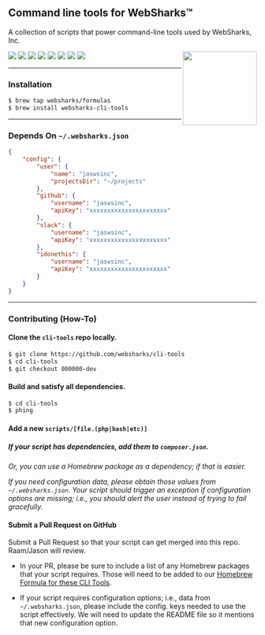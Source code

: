 ## Command line tools for WebSharks™

A collection of scripts that power command-line tools used by WebSharks, Inc.

<img src="http://cdn.websharks-inc.com/websharks/uploads/2013/11/sharks-logo.png" width="150" align="right" />

[![](https://img.shields.io/github/license/websharks/cli-tools.svg)](https://github.com/websharks/cli-tools/blob/HEAD/LICENSE.txt)
[![](https://img.shields.io/badge/made-w%2F_100%25_pure_awesome_sauce-AB815F.svg?label=made)](http://websharks-inc.com/)
[![](https://img.shields.io/badge/by-WebSharks_Inc.-656598.svg?label=by)](http://www.websharks-inc.com/team/)
[![](https://img.shields.io/github/release/websharks/cli-tools.svg?label=latest)](https://github.com/websharks/cli-tools/releases)
[![](https://img.shields.io/github/issues/websharks/cli-tools.svg?label=issues)](https://github.com/websharks/cli-tools/issues)
[![](https://img.shields.io/github/forks/websharks/cli-tools.svg?label=forks)](https://github.com/websharks/cli-tools/network)
[![](https://img.shields.io/github/stars/websharks/cli-tools.svg?label=stars)](https://github.com/websharks/cli-tools/stargazers)
[![](https://img.shields.io/github/downloads/websharks/cli-tools/latest/total.svg?label=downloads)](https://github.com/websharks/cli-tools/releases)

---

### Installation

```bash
$ brew tap websharks/formulas
$ brew install websharks-cli-tools
```

---

### Depends On `~/.websharks.json`

```json
{
    "config": {
        "user": {
            "name": "jaswsinc",
            "projectsDir": "~/projects"
        },
        "github": {
            "username": "jaswsinc",
            "apiKey": "xxxxxxxxxxxxxxxxxxxxxx"
        },
        "slack": {
            "username": "jaswsinc",
            "apiKey": "xxxxxxxxxxxxxxxxxxxxxx"
        },
        "idonethis": {
            "username": "jaswsinc",
            "apiKey": "xxxxxxxxxxxxxxxxxxxxxx"
        }
    }
}
```

---

### Contributing (How-To)

#### Clone the `cli-tools` repo locally.

```bash
$ git clone https://github.com/websharks/cli-tools
$ cd cli-tools
$ git checkout 000000-dev
```

#### Build and satisfy all dependencies.

```bash
$ cd cli-tools
$ phing
```

#### Add a new `scripts/[file.(php|bash|etc)]`

##### If your script has dependencies, add them to `composer.json`.

_Or, you can use a Homebrew package as a dependency; if that is easier._

_If you need configuration data, please obtain those values from `~/.websharks.json`. Your script should trigger an exception if configuration options are missing; i.e., you should alert the user instead of trying to fail gracefully._

#### Submit a Pull Request on GitHub

Submit a Pull Request so that your script can get merged into this repo. Raam/Jason will review.

 - In your PR, please be sure to include a list of any Homebrew packages that your script requires. Those will need to be added to our [Homebrew Formula for these CLI Tools](https://github.com/websharks/homebrew-formulas/blob/master/websharks-cli-tools.rb).

 - If your script requires configuration options; i.e., data from `~/.websharks.json`, please include the config. keys needed to use the script effectively. We will need to update the README file so it mentions that new configuration option.
